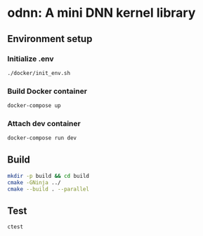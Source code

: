# odnn: A mini DNN kernel library

## Environment setup

### Initialize .env

```sh
./docker/init_env.sh
```

### Build Docker container

```sh
docker-compose up
```

### Attach dev container

```sh
docker-compose run dev
```

## Build

```sh
mkdir -p build && cd build
cmake -GNinja ../
cmake --build . --parallel
```

## Test

```sh
ctest
```

